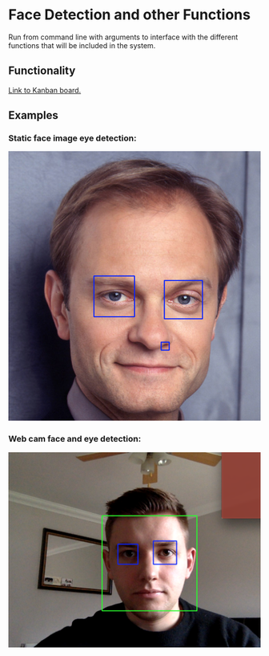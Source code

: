 # Face Detection and other Functions

Run from command line with arguments to interface with the different functions that will be included in the system.

## Functionality

[Link to Kanban board.](https://github.com/elldi/face_detection/projects/1)

## Examples

### Static face image eye detection:
![Alt text](/img/niles_eyes.jpg?raw=true "Static eye detection")

### Web cam face and eye detection:
![Alt text](/img/real_time.jpg?raw=true "Real Time Face Detection")


